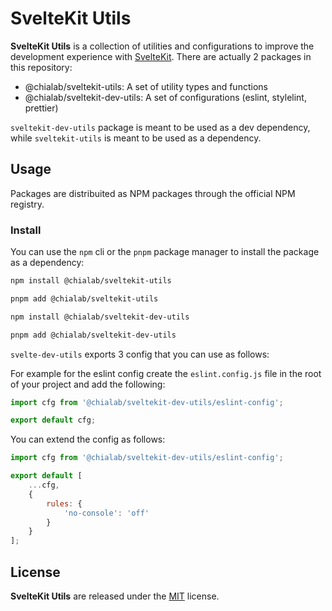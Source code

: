 # SvelteKit Utils

**SvelteKit Utils** is a collection of utilities and configurations to improve the development experience with [SvelteKit](https://kit.svelte.dev/).
There are actually 2 packages in this repository:
- @chialab/sveltekit-utils: A set of utility types and functions
- @chialab/sveltekit-dev-utils: A set of configurations (eslint, stylelint, prettier)

`sveltekit-dev-utils` package is meant to be used as a dev dependency, while `sveltekit-utils` is meant to be used as a dependency.

## Usage

Packages are distribuited as NPM packages through the official NPM registry.

### Install

You can use the `npm` cli or the `pnpm` package manager to install the package as a dependency:

```sh
npm install @chialab/sveltekit-utils
```

```sh
pnpm add @chialab/sveltekit-utils
```

```sh
npm install @chialab/sveltekit-dev-utils
```

```sh
pnpm add @chialab/sveltekit-dev-utils
```

`svelte-dev-utils` exports 3 config that you can use as follows:

For example for the eslint config create the `eslint.config.js` file in the root of your project and add the following:

```js
import cfg from '@chialab/sveltekit-dev-utils/eslint-config';

export default cfg;
```

You can extend the config as follows:

```js
import cfg from '@chialab/sveltekit-dev-utils/eslint-config';

export default [
	...cfg,
	{
		rules: {
			'no-console': 'off'
		}
	}
];
```

## License

**SvelteKit Utils** are released under the [MIT](https://github.com/chialab/sveltekit-utils/blob/main/LICENSE) license.